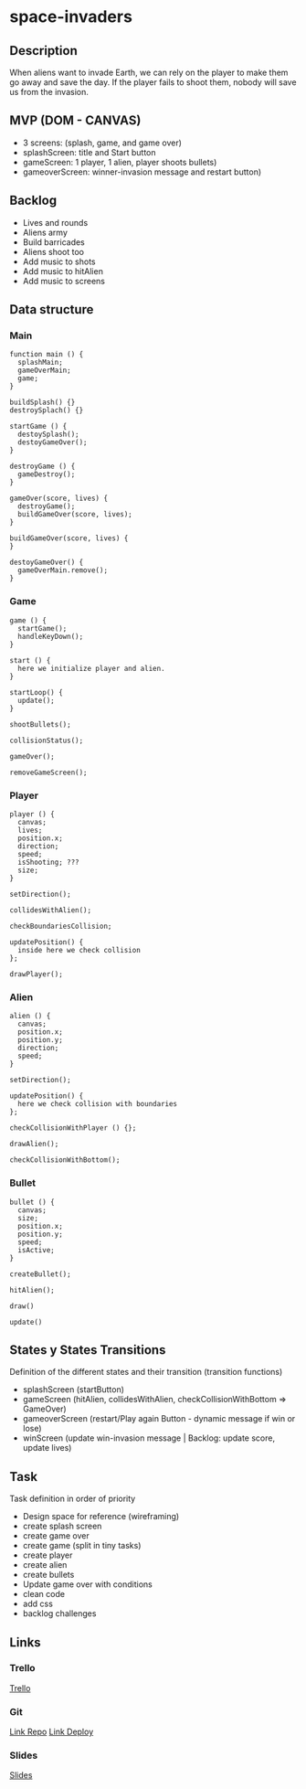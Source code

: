 # space-invaders

## Description
When aliens want to invade Earth, we can rely on the player to make them go away and save the day.
If the player fails to shoot them, nobody will save us from the invasion.


## MVP (DOM - CANVAS)
  - 3 screens: (splash, game, and game over)
  - splashScreen: title and Start button
  - gameScreen: 1 player, 1 alien, player shoots bullets)
  - gameoverScreen: winner-invasion message and restart button)


## Backlog
 - Lives and rounds
 - Aliens army
 - Build barricades
 - Aliens shoot too
 - Add music to shots
 - Add music to hitAlien
 - Add music to screens


## Data structure

### Main

```
function main () {
  splashMain;
  gameOverMain;
  game;
}

buildSplash() {}
destroySplach() {}

startGame () {
  destoySplash();
  destoyGameOver();
}

destroyGame () {
  gameDestroy();
}

gameOver(score, lives) {
  destroyGame();
  buildGameOver(score, lives);
}

buildGameOver(score, lives) {
}

destoyGameOver() {
  gameOverMain.remove();
}
```
### Game

```
game () {
  startGame();
  handleKeyDown();
}

start () {
  here we initialize player and alien.
}

startLoop() {
  update();
}

shootBullets();

collisionStatus();

gameOver();

removeGameScreen();
```

### Player
```
player () {
  canvas;
  lives;
  position.x;
  direction;
  speed;
  isShooting; ???
  size;
}

setDirection();

collidesWithAlien();

checkBoundariesCollision;

updatePosition() {
  inside here we check collision
};

drawPlayer();
```

### Alien
```
alien () {
  canvas;
  position.x;
  position.y;
  direction;
  speed;
}

setDirection();

updatePosition() {
  here we check collision with boundaries
};

checkCollisionWithPlayer () {};

drawAlien();

checkCollisionWithBottom();
```
### Bullet
```
bullet () {
  canvas;
  size;
  position.x;
  position.y;
  speed;
  isActive;
}

createBullet();

hitAlien();

draw()

update()

```

## States y States Transitions
Definition of the different states and their transition (transition functions)

- splashScreen (startButton)
- gameScreen (hitAlien, collidesWithAlien, checkCollisionWithBottom => GameOver)
- gameoverScreen (restart/Play again Button - dynamic message if win or lose)
- winScreen (update win-invasion message | Backlog: update score, update lives)


## Task
Task definition in order of priority
- Design space for reference (wireframing)
- create splash screen
- create game over
- create game (split in tiny tasks)
- create player
- create alien
- create bullets
- Update game over with conditions
- clean code
- add css
- backlog challenges

## Links


### Trello
[Trello](https://trello.com/b/6NlRCaIT)


### Git
[Link Repo](https://github.com/MJHRhacker/space-invaders.git)
[Link Deploy](http://github.com)


### Slides
[Slides](https://slides.com/mjhr/space-invaders)
